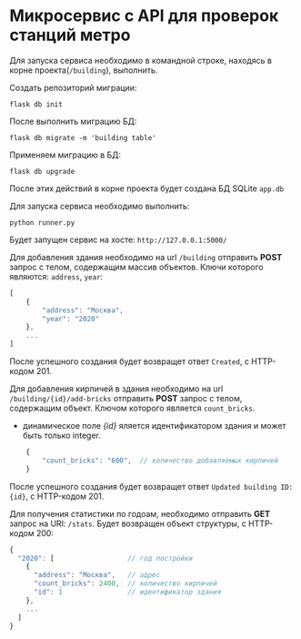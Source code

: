 # Микросервис с API для проверок станций метро

Для запуска сервиса необходимо в командной строке, находясь в корне проекта(`/building`), выполнить.

Создать репозиторий миграции:
```
flask db init
```
После выполнить миграцию БД:
```
flask db migrate -m 'building table'
```
Применяем миграцию в БД:
```
flask db upgrade
```
После этих действий в корне проекта будет создана БД SQLite `app.db`

Для запуска сервиса необходимо выполнить:
```
python runner.py
```
Будет запущен сервис на хосте: `http://127.0.0.1:5000/`

Для добавления здания необходимо на url `/building` отправить **POST** запрос с телом, 
содержащим массив объектов. Ключи которого являются: `address`, `year`:

```javascript
[
    {
        "address": "Москва",
        "year": "2020"
    },
    ...
]
```
После успешного создания будет возвращет ответ `Created`, с HTTP-кодом 201.

Для добавления кирпичей в здания необходимо на url `/building/{id}/add-bricks` отправить **POST** запрос с телом, 
содержащим объект. Ключом которого является `count_bricks`.
   * динамическое поле *{id}* яляется идентификатором здания и может быть только integer.

```javascript
    {
        "count_bricks": "600",  // количество добавляемых кирпичей   
    }
```
После успешного создания будет возвращет ответ `Updated building ID: {id}`, с HTTP-кодом 201.

Для получения статистики по годоам, необходимо отправить **GET** запрос на URl: `/stats`.
Будет возвращен объект структуры, с HTTP-кодом 200:
```javascript
{
  "2020": [                  // год постройки
    {
      "address": "Москва",   // адрес
      "count_bricks": 2400,  // количество кирпичей
      "id": 1                // идентификатор здания
    },
    ...
  ]
}
```